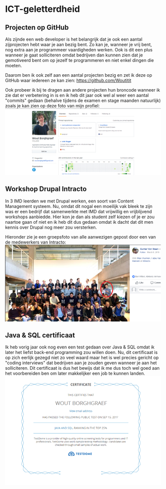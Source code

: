 # ICT-geletterdheid
## Projecten op GitHub
Als zijnde een web developer is het belangrijk dat je ook een aantal zijprojecten hebt waar je aan bezig bent. Zo kan je, wanneer je vrij bent, nog extra aan je programmeer vaardigheden werken. Ook is dit een plus wanneer je gaat solliciteren omdat bedrijven dan kunnen zien dat je gemotiveerd bent om op jezelf te programmeren en niet enkel dingen die moeten.

Daarom ben ik ook zelf aan een aantal projecten bezig en zet ik deze op GitHub waar iedereen ze kan zien: 
https://github.com/Woutitit

Ook probeer ik bij te dragen aan andere projecten hun broncode wanneer ik zie dat er verbetering in is en ik heb dit jaar ook wel al weer een aantal "commits" gedaan (behalve tijdens de examen en stage maanden natuurlijk) zoals je kan zien op deze foto van mijn profiel:
![GitHub profile](/images/github_profile.png)

## Workshop Drupal Intracto
In 3 IMD leerden we met Drupal werken, een soort van Content Management systeem. Nu, omdat dit nogal een moeilijk vak bleek te zijn was er een bedrijf dat samenwerkte met IMD dat vrijwillig en vrijblijvend workshops aanbiedde. Hier kon je dan als student zelf kiezen of je er zou naartoe gaan of niet en ik heb dit dus gedaan omdat ik dacht dat dit men kennis over Drupal nog meer zou versterken.

Hieronder zie je een groepsfoto van alle aanwezigen gepost door een van de medewerkers van Intracto:
![Drupal workshop group picture](/images/drupal_workshop_group_picture.png)

## Java & SQL certificaat
Ik heb vorig jaar ook nog even een test gedaan over Java & SQL omdat ik later het liefst back-end programming zou willen doen. Nu, dit certificaat is op zich eerlijk gezegd niet zo veel waard maar het is wel precies gericht op "coding interviews" dat bedrijven aan je zouden geven wanneer je aan het solliciteren. Dit certificaat is dus het bewijs dat ik me dus toch wel goed aan het voorbereiden ben om later makkelijker een job te kunnen landen.
![Certificate](/images/certificate.png)

